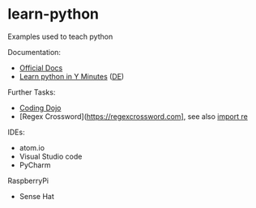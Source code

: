 # learn-python
Examples used to teach python

Documentation:

 * [Official Docs](https://docs.python.org/3/)
 * [Learn python in Y Minutes](https://learnxinyminutes.com/docs/python3/) ([DE](https://learnxinyminutes.com/docs/de-de/python3-de/))


Further Tasks:

 * [Coding Dojo](http://ccd-school.de/coding-dojo/)
 * [Regex Crossword](https://regexcrossword.com], see also [import re](https://docs.python.org/3/library/re.html)

IDEs:
 * atom.io
 * Visual Studio code
 * PyCharm

RaspberryPi
 * Sense Hat
